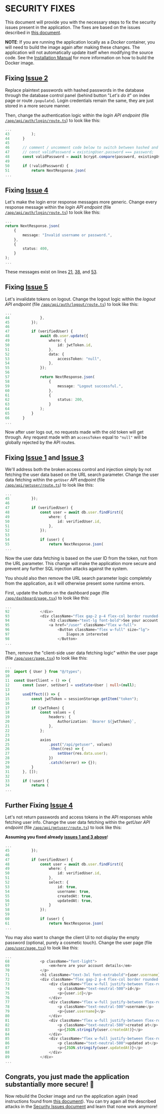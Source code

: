 # SECURITY FIXES

This document will provide you with the necessary steps to fix the security issues present in the application. The fixes are based on the issues described in [this document](./security_issues.md "Security Issues").

**NOTE**: If you are running the application locally as a _Docker_ container, you will need to build the image again after making these changes. The application will not automatically update itself when modifying the source code. See the [Installation Manual](https://github.com/joonarafael/unsecure-software/blob/main/docs/installation_manual.md#create-the-docker-image-for-the-app "Installation Manual") for more information on how to build the Docker image.

## Fixing [Issue 2](./security_issues.md#issue-2---a02-cryptographic-failures "Issue 2 - Cryptographic Failures")

Replace plaintext passwords with hashed passwords in the database through the database control panel (behind button "_Let's do it_" on index page or route `/populate`). Login credentials remain the same, they are just stored in a more secure manner.

Then, change the authentication logic within the _login API endpoint_ (file [`/app/api/auth/login/route.ts`](../app/api/auth/login/route.ts "Open file")) to look like this:

```typescript
...
43			);
44		}
45
46		// comment / uncomment code below to switch between hashed and plaintext password comparison
47		// const validPassword = existingUser.password === password;
48		const validPassword = await bcrypt.compare(password, existingUser.password);
49
50		if (!validPassword) {
51			return NextResponse.json(
...
```

## Fixing [Issue 4](./security_issues.md#issue-4---a04-insecure-design "Issue 4 - Insecure Design")

Let's make the login error response messages more generic. Change every response message within the _login API endpoint_ (file [`/app/api/auth/login/route.ts`](../app/api/auth/login/route.ts "Open file")) to look like this:

```typescript
...
return NextResponse.json(
	{
		message: "Invalid username or password.",
	},
	{
		status: 400,
	}
);
...
```

These messages exist on lines [21](https://github.com/joonarafael/unsecure-software/blob/1d9ec2805918650ab06ca7d7634e54bbac8e4a8d/app/api/auth/login/route.ts#L21 "View exact line on GitHub"), [38](https://github.com/joonarafael/unsecure-software/blob/1d9ec2805918650ab06ca7d7634e54bbac8e4a8d/app/api/auth/login/route.ts#L38 "View exact line on GitHub"), and [53](https://github.com/joonarafael/unsecure-software/blob/b54da635971789b819a16cc53eba913ff852f3f6/app/api/auth/login/route.ts#L53 "View exact line on GitHub").

## Fixing [Issue 5](./security_issues.md#issue-5---a07-identification-and-authentication-failures "Issue 5 - Identification and Authentication Failures")

Let's invalidate tokens on logout. Change the logout logic within the _logout API endpoint_ (file [`/app/api/auth/logout/route.ts`](../app/api/auth/logout/route.ts "Open file")) to look like this:

```typescript
...
44				},
45			});
46
47			if (verifiedUser) {
48				await db.user.update({
49					where: {
50						id: jwtToken.id,
51					},
52					data: {
53						accessToken: "null",
54					},
55				});
56
57				return NextResponse.json(
58					{
59						message: "Logout successful.",
60					},
61					{
62						status: 200,
63					}
64				);
65			}
66		}
...
```

Now after user logs out, no requests made with the old token will get through. Any request made with an `accessToken` equal to `"null"` will be globally rejected by the API routes.

## Fixing [Issue 1](./security_issues.md#issue-1---a01-broken-access-control "Issue 1 - Broken Access Control") and [Issue 3](./security_issues.md#issue-3---a03-injection "Issue 3 - Injection")

We'll address both the broken access control and injection simply by not fetching the user data based on the URL search parameter. Change the user data fetching within the `getUser` _API endpoint_ (file [`/app/api/getuser/route.ts`](../app/api/getuser/route.ts "Open file")) to look like this:

```typescript
...
45			});
46
47			if (verifiedUser) {
48				const user = await db.user.findFirst({
49                  where: {
50                      id: verifiedUser.id,
51                  },
52              });
53
54				if (user) {
55					return NextResponse.json(
...
```

Now the user data fetching is based on the user ID from the token, not from the URL parameter. This change will make the application more secure and prevent any further SQL injection attacks against the system.

You should also then remove the URL search parameter logic completely from the application, as it will otherwise present some runtime errors.

First, update the button on the dashboard page (file [`/app/dashboard/page.tsx`](../app/dashboard/page.tsx "Open file")) to look like this:

```typescript
...
92				</div>
93				<div className="flex gap-2 p-4 flex-col border rounded-lg">
94					<h3 className="text-lg font-bold">See your account information</h3>
95					<a href="/user" className="flex w-full">
96						<Button className="flex w-full" size="lg">
97							I&apos;m interested
98						</Button>
...
```

Then, remove the "client-side user data fetching logic" within the user page (file [`/app/user/page.tsx`](../app/user/page.tsx "Open file")) to look like this:

```typescript
...
09  import { User } from "@/types";
10
11  const UserClient = () => {
12      const [user, setUser] = useState<User | null>(null);
13
14      useEffect(() => {
15          const jwtToken = sessionStorage.getItem("token");
16
17          if (jwtToken) {
18              const values = {
19                  headers: {
20                      Authorization: `Bearer ${jwtToken}`,
21                  },
22              };
23
24              axios
25                  .post("/api/getuser", values)
26                  .then((res) => {
27                      setUser(res.data.user);
28                  })
29                  .catch((error) => {});
30          }
31      }, []);
32
33      if (!user) {
34          return (
...
```

## Further Fixing [Issue 4](./security_issues.md#issue-4---a04-insecure-design "Issue 4 - Insecure Design")

Let's not return passwords and access tokens in the API responses while fetching user info. Change the user data fetching within the _getUser API endpoint_ (file [`/app/api/getuser/route.ts`](../app/api/getuser/route.ts "Open file")) to look like this:

**Assuming you fixed already [issues 1 and 3 above](./security_fixes.md#fixing-issue-1-and-issue-3 "Fixing Issue 1 and Issue 3")**!

```typescript
...
45			});
46
47			if (verifiedUser) {
48				const user = await db.user.findFirst({
49                  where: {
50                      id: verifiedUser.id,
51                  },
52                  select: {
53                      id: true,
54                      username: true,
55                      createdAt: true,
56                      updatedAt: true,
57                  }
58              });
59
60				if (user) {
61					return NextResponse.json(
...
```

You may also want to change the client UI to not display the empty password (optional, purely a cosmetic touch). Change the user page (file [`/app/user/page.tsx`](../app/user/page.tsx "Open file")) to look like this:

```typescript
...
68				<p className="font-light">
69					<em>here are your account details</em>
70				</p>
71				<h1 className="text-3xl font-extrabold">{user.username}</h1>
72				<div className="flex gap-2 p-4 flex-col border rounded-lg">
73					<div className="flex w-full justify-between flex-row">
74						<p className="text-neutral-500">id</p>
75						<p>{user.id}</p>
76					</div>
77					<div className="flex w-full justify-between flex-row">
78						<p className="text-neutral-500">username</p>
79						<p>{user.username}</p>
80					</div>
81					<div className="flex w-full justify-between flex-row">
82						<p className="text-neutral-500">created at</p>
83						<p>{JSON.stringify(user.createdAt)}</p>
84					</div>
85					<div className="flex w-full justify-between flex-row">
86						<p className="text-neutral-500">updated at</p>
87						<p>{JSON.stringify(user.updatedAt)}</p>
88					</div>
89				</div>
...
```

## Congrats, you just made the application substantially more secure! 🎉

Now rebuild the Docker image and run the application again (read instructions found from [this document](./installation_manual.md)). You can try again all the described attacks in the [Security Issues document](./security_issues.md "Security Issues") and learn that none work anymore!

